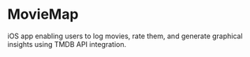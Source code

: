 # MovieMap
iOS app enabling users to log movies, rate them, and generate graphical insights using TMDB API integration.
